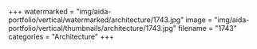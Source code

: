 +++
watermarked = "img/aida-portfolio/vertical/watermarked/architecture/1743.jpg"
image = "img/aida-portfolio/vertical/thumbnails/architecture/1743.jpg"
filename = "1743"
categories = "Architecture"
+++

